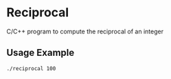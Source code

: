 # Reciprocal

C/C++ program to compute the reciprocal of an integer

## Usage Example

```bash
./reciprocal 100
```


